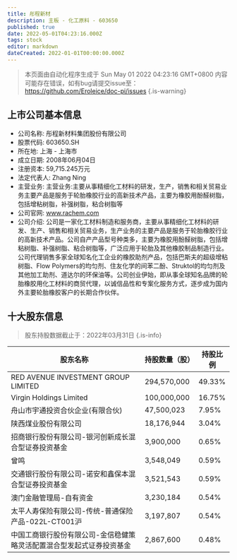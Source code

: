 ```yaml
---
title: 彤程新材
description: 主板 - 化工原料 - 603650
published: true
date: 2022-05-01T04:23:16.000Z
tags: stock
editor: markdown
dateCreated: 2022-01-01T00:00:00.000Z
---
```


> 本页面由自动化程序生成于 Sun May 01 2022 04:23:16 GMT+0800
> 内容可能存在错误，如有bug请提交issue至：https://github.com/Eroleice/doc-pi/issues
{.is-warning}

## 上市公司基本信息
- 公司名称: 彤程新材料集团股份有限公司
- 股票代码: 603650.SH
- 所在地: 上海 - 上海市
- 成立日期: 2008年06月04日
- 注册资本: 59,715.245万元
- 法定代表人: Zhang Ning
- 主营业务: 主营业务:主要从事精细化工材料的研发，生产，销售和相关贸易业务主要产品是服务于轮胎橡胶行业的高新技术产品，主要为橡胶用酚醛树脂，包括增粘树脂，补强树脂，粘合树脂等
- 公司官网: www.rachem.com
- 公司介绍: 公司是一家化工材料制造和服务商，主要从事精细化工材料的研发、生产、销售和相关贸易业务，生产业务的主要产品是服务于轮胎橡胶行业的高新技术产品。公司自产产品型号种类多，主要为橡胶用酚醛树脂，包括增粘树脂、补强树脂、粘合树脂等，广泛应用于轮胎及其他橡胶制品制造行业。公司代理销售多家全球知名化工企业的橡胶助剂产品，包括巴斯夫的超级增粘树脂、Flow Polymers的均匀剂、住友化学的间苯二酚、Struktol的均匀剂及其他加工助剂、道达尔的环保油等。公司创业伊始，即从事全球知名品牌的轮胎橡胶用化工材料的商贸代理，以诚信品性和专案化服务方式，逐步成为国内外主要轮胎橡胶客户的长期合作伙伴。


## 十大股东信息
> 股东持股数据截止于：2022年03月31日
{.is-info}

| 股东名称 | 持股数量（股） | 持股比例 |
| --- | --- | --- |
| RED   AVENUE INVESTMENT GROUP LIMITED | 294,570,000 | 49.33% |
| Virgin   Holdings Limited | 100,000,000 | 16.75% |
| 舟山市宇通投资合伙企业(有限合伙) | 47,500,023 | 7.95% |
| 陕西煤业股份有限公司 | 18,176,944 | 3.04% |
| 招商银行股份有限公司-银河创新成长混合型证券投资基金 | 3,900,000 | 0.65% |
| 曾鸣 | 3,548,049 | 0.59% |
| 交通银行股份有限公司-诺安和鑫保本混合型证券投资基金 | 3,521,543 | 0.59% |
| 澳门金融管理局-自有资金 | 3,230,184 | 0.54% |
| 太平人寿保险有限公司-传统-普通保险产品-022L-CT001沪 | 3,197,807 | 0.54% |
| 中国工商银行股份有限公司-金信稳健策略灵活配置混合型发起式证券投资基金 | 2,867,600 | 0.48% |





